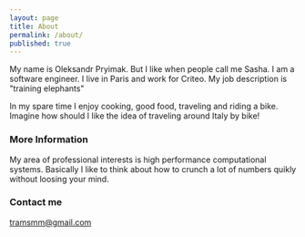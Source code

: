 ```yaml
---
layout: page
title: About
permalink: /about/
published: true
---
```


My name is Oleksandr Pryimak. But I like when people call me Sasha. I am a software engineer.
I live in Paris and work for Criteo. My job description is "training elephants"

In my spare time I enjoy cooking, good food, traveling and riding a bike. Imagine how should I like the idea of traveling around Italy by bike!

### More Information

My area of professional interests is high performance computational systems. Basically I like to think about how to crunch a lot of numbers quikly without loosing your mind.

### Contact me

[tramsmm@gmail.com](mailto:tramsmm@gmail.com)
